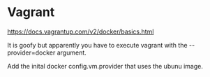 Vagrant
=======
https://docs.vagrantup.com/v2/docker/basics.html

It is goofy but apparently you have to execute vagrant with the --provider=docker argument.

Add the inital docker config.vm.provider that uses the ubunu image.

